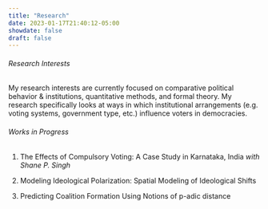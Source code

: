 ```yaml
---
title: "Research"
date: 2023-01-17T21:40:12-05:00
showdate: false
draft: false
---
```



###### Research Interests

My research interests are currently focused on comparative political behavior & institutions, quantitative methods, and formal theory. My research specifically looks at ways in which institutional arrangements (e.g. voting systems, government type, etc.) influence voters in democracies.

###### Works in Progress

1. The Effects of Compulsory Voting: A Case Study in Karnataka, India _with Shane P. Singh_

2. Modeling Ideological Polarization: Spatial Modeling of Ideological Shifts

3. Predicting Coalition Formation Using Notions of p-adic distance